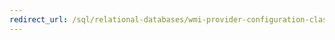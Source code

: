 ```yaml
---
redirect_url: /sql/relational-databases/wmi-provider-configuration-classes/sinstance-class/aliasname-property-sqlserveralias-class?toc=%2fsql%2frelational-databases%2fwmi-provider-configuration-classes%2fsinstance-class%2ftoc.json
---
```

